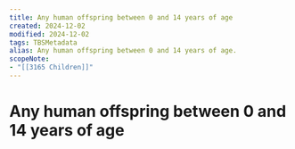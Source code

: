 ```yaml
---
title: Any human offspring between 0 and 14 years of age
created: 2024-12-02
modified: 2024-12-02
tags: TBSMetadata
alias: Any human offspring between 0 and 14 years of age.
scopeNote:
- "[[3165 Children]]"
---
```

# Any human offspring between 0 and 14 years of age
